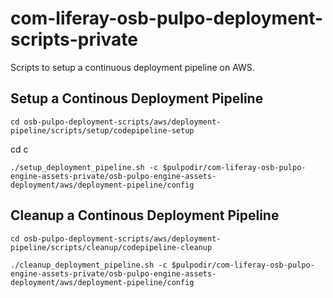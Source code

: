 # com-liferay-osb-pulpo-deployment-scripts-private

Scripts to setup a continuous deployment pipeline on AWS.

## Setup a Continous Deployment Pipeline
```
cd osb-pulpo-deployment-scripts/aws/deployment-pipeline/scripts/setup/codepipeline-setup
```
cd c
```
./setup_deployment_pipeline.sh -c $pulpodir/com-liferay-osb-pulpo-engine-assets-private/osb-pulpo-engine-assets-deployment/aws/deployment-pipeline/config
```

## Cleanup a Continous Deployment Pipeline
```
cd osb-pulpo-deployment-scripts/aws/deployment-pipeline/scripts/cleanup/codepipeline-cleanup
```

```
./cleanup_deployment_pipeline.sh -c $pulpodir/com-liferay-osb-pulpo-engine-assets-private/osb-pulpo-engine-assets-deployment/aws/deployment-pipeline/config
```

